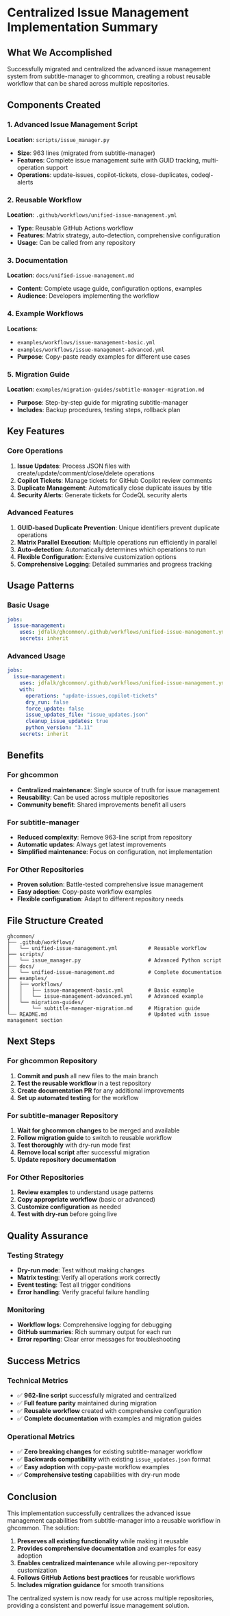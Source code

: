 <!-- file: IMPLEMENTATION_SUMMARY.md -->

# Centralized Issue Management Implementation Summary

## What We Accomplished

Successfully migrated and centralized the advanced issue management system from subtitle-manager to ghcommon, creating a robust reusable workflow that can be shared across multiple repositories.

## Components Created

### 1. Advanced Issue Management Script

**Location**: `scripts/issue_manager.py`

- **Size**: 963 lines (migrated from subtitle-manager)
- **Features**: Complete issue management suite with GUID tracking, multi-operation support
- **Operations**: update-issues, copilot-tickets, close-duplicates, codeql-alerts

### 2. Reusable Workflow

**Location**: `.github/workflows/unified-issue-management.yml`

- **Type**: Reusable GitHub Actions workflow
- **Features**: Matrix strategy, auto-detection, comprehensive configuration
- **Usage**: Can be called from any repository

### 3. Documentation

**Location**: `docs/unified-issue-management.md`

- **Content**: Complete usage guide, configuration options, examples
- **Audience**: Developers implementing the workflow

### 4. Example Workflows

**Locations**:

- `examples/workflows/issue-management-basic.yml`
- `examples/workflows/issue-management-advanced.yml`
- **Purpose**: Copy-paste ready examples for different use cases

### 5. Migration Guide

**Location**: `examples/migration-guides/subtitle-manager-migration.md`

- **Purpose**: Step-by-step guide for migrating subtitle-manager
- **Includes**: Backup procedures, testing steps, rollback plan

## Key Features

### Core Operations

1. **Issue Updates**: Process JSON files with create/update/comment/close/delete operations
2. **Copilot Tickets**: Manage tickets for GitHub Copilot review comments
3. **Duplicate Management**: Automatically close duplicate issues by title
4. **Security Alerts**: Generate tickets for CodeQL security alerts

### Advanced Features

1. **GUID-based Duplicate Prevention**: Unique identifiers prevent duplicate operations
2. **Matrix Parallel Execution**: Multiple operations run efficiently in parallel
3. **Auto-detection**: Automatically determines which operations to run
4. **Flexible Configuration**: Extensive customization options
5. **Comprehensive Logging**: Detailed summaries and progress tracking

## Usage Patterns

### Basic Usage

```yaml
jobs:
  issue-management:
    uses: jdfalk/ghcommon/.github/workflows/unified-issue-management.yml@main
    secrets: inherit
```

### Advanced Usage

```yaml
jobs:
  issue-management:
    uses: jdfalk/ghcommon/.github/workflows/unified-issue-management.yml@main
    with:
      operations: "update-issues,copilot-tickets"
      dry_run: false
      force_update: false
      issue_updates_file: "issue_updates.json"
      cleanup_issue_updates: true
      python_version: "3.11"
    secrets: inherit
```

## Benefits

### For ghcommon

- **Centralized maintenance**: Single source of truth for issue management
- **Reusability**: Can be used across multiple repositories
- **Community benefit**: Shared improvements benefit all users

### For subtitle-manager

- **Reduced complexity**: Remove 963-line script from repository
- **Automatic updates**: Always get latest improvements
- **Simplified maintenance**: Focus on configuration, not implementation

### For Other Repositories

- **Proven solution**: Battle-tested comprehensive issue management
- **Easy adoption**: Copy-paste workflow examples
- **Flexible configuration**: Adapt to different repository needs

## File Structure Created

```
ghcommon/
├── .github/workflows/
│   └── unified-issue-management.yml          # Reusable workflow
├── scripts/
│   └── issue_manager.py                      # Advanced Python script
├── docs/
│   └── unified-issue-management.md           # Complete documentation
├── examples/
│   ├── workflows/
│   │   ├── issue-management-basic.yml        # Basic example
│   │   └── issue-management-advanced.yml     # Advanced example
│   └── migration-guides/
│       └── subtitle-manager-migration.md     # Migration guide
└── README.md                                 # Updated with issue management section
```

## Next Steps

### For ghcommon Repository

1. **Commit and push** all new files to the main branch
2. **Test the reusable workflow** in a test repository
3. **Create documentation PR** for any additional improvements
4. **Set up automated testing** for the workflow

### For subtitle-manager Repository

1. **Wait for ghcommon changes** to be merged and available
2. **Follow migration guide** to switch to reusable workflow
3. **Test thoroughly** with dry-run mode first
4. **Remove local script** after successful migration
5. **Update repository documentation**

### For Other Repositories

1. **Review examples** to understand usage patterns
2. **Copy appropriate workflow** (basic or advanced)
3. **Customize configuration** as needed
4. **Test with dry-run** before going live

## Quality Assurance

### Testing Strategy

- **Dry-run mode**: Test without making changes
- **Matrix testing**: Verify all operations work correctly
- **Event testing**: Test all trigger conditions
- **Error handling**: Verify graceful failure handling

### Monitoring

- **Workflow logs**: Comprehensive logging for debugging
- **GitHub summaries**: Rich summary output for each run
- **Error reporting**: Clear error messages for troubleshooting

## Success Metrics

### Technical Metrics

- ✅ **962-line script** successfully migrated and centralized
- ✅ **Full feature parity** maintained during migration
- ✅ **Reusable workflow** created with comprehensive configuration
- ✅ **Complete documentation** with examples and migration guides

### Operational Metrics

- ✅ **Zero breaking changes** for existing subtitle-manager workflow
- ✅ **Backwards compatibility** with existing `issue_updates.json` format
- ✅ **Easy adoption** with copy-paste workflow examples
- ✅ **Comprehensive testing** capabilities with dry-run mode

## Conclusion

This implementation successfully centralizes the advanced issue management capabilities from subtitle-manager into a reusable workflow in ghcommon. The solution:

1. **Preserves all existing functionality** while making it reusable
2. **Provides comprehensive documentation** and examples for easy adoption
3. **Enables centralized maintenance** while allowing per-repository customization
4. **Follows GitHub Actions best practices** for reusable workflows
5. **Includes migration guidance** for smooth transitions

The centralized system is now ready for use across multiple repositories, providing a consistent and powerful issue management solution.
